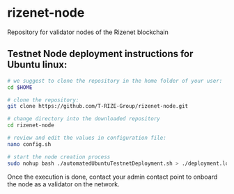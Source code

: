 # rizenet-node
Repository for validator nodes of the Rizenet blockchain


## Testnet Node deployment instructions for Ubuntu linux:

```bash
# we suggest to clone the repository in the home folder of your user:
cd $HOME

# clone the repository:
git clone https://github.com/T-RIZE-Group/rizenet-node.git

# change directory into the downloaded repository
cd rizenet-node

# review and edit the values in configuration file:
nano config.sh

# start the node creation process
sudo nohup bash ./automatedUbuntuTestnetDeployment.sh > ./deployment.log 2>&1 & tail -f ./deployment.log
```

Once the execution is done, contact your admin contact point to onboard the node as a validator on the network.
